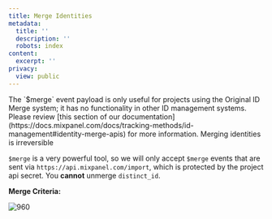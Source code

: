 ```yaml
---
title: Merge Identities
metadata:
  title: ''
  description: ''
  robots: index
content:
  excerpt: ''
privacy:
  view: public
---
```

<Callout icon="📘" theme="info">
  The `$merge` event payload is only useful for projects using the Original ID Merge system; it has no functionality in other ID management systems. Please review [this section of our documentation](https://docs.mixpanel.com/docs/tracking-methods/id-management#identity-merge-apis) for more information.
</Callout>

<Callout icon="❗️" theme="error">
  Merging identities is irreversible

  `$merge` is a very powerful tool, so we will only accept `$merge` events that are sent via `https://api.mixpanel.com/import`, which is protected by the project api secret. You **cannot** unmerge `distinct_id`.
</Callout>

**Merge Criteria:**

<Image alt="960" border={false} src="https://files.readme.io/be66940-merge_.png" title="Identity Management - Merge" />
